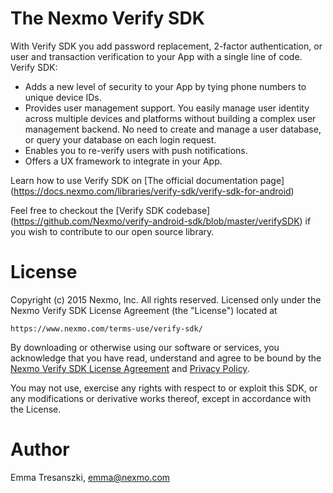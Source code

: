 
The Nexmo Verify SDK
=======

With Verify SDK you add password replacement, 2-factor authentication, or user and transaction verification to your App with a single line of code.
Verify SDK:
* Adds a new level of security to your App by tying phone numbers to unique device IDs.
* Provides user management support. You easily manage user identity across multiple devices and platforms without building a complex user management backend. No need to create and manage a user database, or query your database on each login request.
* Enables you to re-verify users with push notifications.
* Offers a UX framework to integrate in your App.

Learn how to use Verify SDK on [The official documentation page] (https://docs.nexmo.com/libraries/verify-sdk/verify-sdk-for-android)

Feel free to checkout the [Verify SDK codebase] (https://github.com/Nexmo/verify-android-sdk/blob/master/verifySDK) if you wish to contribute to our open source library.

License
=======

Copyright (c) 2015 Nexmo, Inc.
All rights reserved.
Licensed only under the Nexmo Verify SDK License Agreement (the "License") located at

	https://www.nexmo.com/terms-use/verify-sdk/

By downloading or otherwise using our software or services, you acknowledge
that you have read, understand and agree to be bound by the
[Nexmo Verify SDK License Agreement][1] and [Privacy Policy][2].

You may not use, exercise any rights with respect to or exploit this SDK,
or any modifications or derivative works thereof, except in accordance with the License.

 [1]: https://www.nexmo.com/terms-use/verify-sdk/
 [2]: https://www.nexmo.com/privacy-policy/

Author
=======

Emma Tresanszki, emma@nexmo.com

